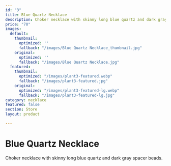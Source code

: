 ```yaml
---
id: "3"
title: Blue Quartz Necklace
description: Choker necklace with skinny long blue quartz and dark gray spacer beads.
price: "70"
images:
  default:
    thumbnail:
      optimized: ''
      fallback: "/images/Blue Quartz Necklace_thumbnail.jpg"
    original:
      optimized: ''
      fallback: "/images/Blue Quartz Necklace.jpg"
  featured:
    thumbnail:
      optimized: "/images/plant3-featured.webp"
      fallback: "/images/plant3-featured.jpg"
    original:
      optimized: "/images/plant3-featured-lg.webp"
      fallback: "/images/plant3-featured-lg.jpg"
category: necklace
featured: false
section: Store
layout: product

---
```

# Blue Quartz Necklace

Choker necklace with skinny long blue quartz and dark gray spacer beads.